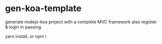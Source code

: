 # gen-koa-template
generate nodejs-koa project with a complete MVC framework
also register & login in passing.

yarn install, or npm i
